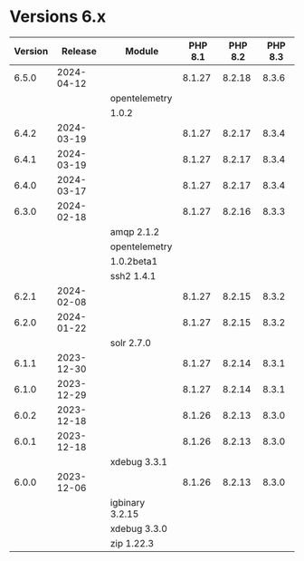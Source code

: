 <!-- markdownlint-disable MD013 -->
# Versions 6.x

| Version | Release    | Module          | PHP 8.1 | PHP 8.2 | PHP 8.3 |
|---------|------------|-----------------|---------|---------|---------|
| 6.5.0   | 2024-04-12 |                 | 8.1.27  | 8.2.18  | 8.3.6   |
|         |            | opentelemetry   |         |         |         |
|         |            | 1.0.2           |         |         |         |
| 6.4.2   | 2024-03-19 |                 | 8.1.27  | 8.2.17  | 8.3.4   |
| 6.4.1   | 2024-03-19 |                 | 8.1.27  | 8.2.17  | 8.3.4   |
| 6.4.0   | 2024-03-17 |                 | 8.1.27  | 8.2.17  | 8.3.4   |
| 6.3.0   | 2024-02-18 |                 | 8.1.27  | 8.2.16  | 8.3.3   |
|         |            | amqp 2.1.2      |         |         |         |
|         |            | opentelemetry   |         |         |         |
|         |            | 1.0.2beta1      |         |         |         |
|         |            | ssh2 1.4.1      |         |         |         |
| 6.2.1   | 2024-02-08 |                 | 8.1.27  | 8.2.15  | 8.3.2   |
| 6.2.0   | 2024-01-22 |                 | 8.1.27  | 8.2.15  | 8.3.2   |
|         |            | solr 2.7.0      |         |         |         |
| 6.1.1   | 2023-12-30 |                 | 8.1.27  | 8.2.14  | 8.3.1   |
| 6.1.0   | 2023-12-29 |                 | 8.1.27  | 8.2.14  | 8.3.1   |
| 6.0.2   | 2023-12-18 |                 | 8.1.26  | 8.2.13  | 8.3.0   |
| 6.0.1   | 2023-12-18 |                 | 8.1.26  | 8.2.13  | 8.3.0   |
|         |            | xdebug 3.3.1    |         |         |         |
| 6.0.0   | 2023-12-06 |                 | 8.1.26  | 8.2.13  | 8.3.0   |
|         |            | igbinary 3.2.15 |         |         |         |
|         |            | xdebug 3.3.0    |         |         |         |
|         |            | zip 1.22.3      |         |         |         |
